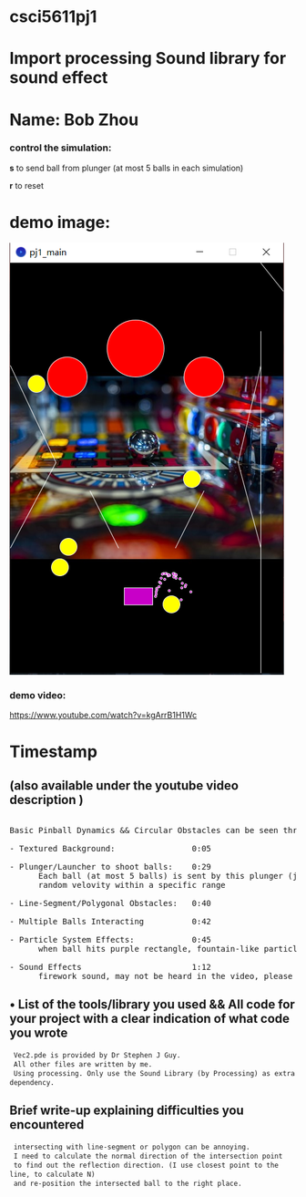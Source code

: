 # csci5611pj1
# Import processing Sound library for sound effect

# Name: Bob Zhou

### control the simulation:

**s** to send ball from plunger (at most 5 balls in each simulation)

**r** to reset

# demo image:
![alt text](https://github.com/bobhansky/csci5611pj1/blob/main/img.png)

### demo video:

https://www.youtube.com/watch?v=kgArrB1H1Wc


# Timestamp
## (also available under the youtube video description )
<pre>

Basic Pinball Dynamics && Circular Obstacles can be seen throghout the video
  
- Textured Background:                0:05
  
- Plunger/Launcher to shoot balls:    0:29
      Each ball (at most 5 balls) is sent by this plunger (just a path seperated by a line) with a 
      random velovity within a specific range
  
- Line-Segment/Polygonal Obstacles:   0:40

- Multiple Balls Interacting          0:42
  
- Particle System Effects:            0:45
      when ball hits purple rectangle, fountain-like particle effects would be triggered.
  
- Sound Effects                       1:12
      firework sound, may not be heard in the video, please try it on local machine and then can hear it.
</pre>



## • List of the tools/library you used && All code for your project with a clear indication of what code you wrote
     Vec2.pde is provided by Dr Stephen J Guy.
     All other files are written by me.
     Using processing. Only use the Sound Library (by Processing) as extra dependency.

## Brief write-up explaining difficulties you encountered
     intersecting with line-segment or polygon can be annoying.
     I need to calculate the normal direction of the intersection point
     to find out the reflection direction. (I use closest point to the line, to calculate N)
     and re-position the intersected ball to the right place.
     
